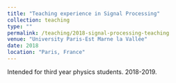 ```yaml
---
title: "Teaching experience in Signal Processing"
collection: teaching
type: ""
permalink: /teaching/2018-signal-processing-teaching
venue: "University Paris-Est Marne la Vallée"
date: 2018
location: "Paris, France"
---
```


Intended for third year physics students. 2018-2019.
